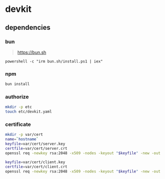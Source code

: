 # devkit

## dependencies
### bun
> https://bun.sh
```
powershell -c "irm bun.sh/install.ps1 | iex"
```

### npm
``` bash
bun install
```

### authorize
``` bash
mkdir -p etc
touch etc/devkit.yaml
```

### certificate
``` bash
mkdir -p var/cert
name=`hostname`
keyfile=var/cert/server.key
certfile=var/cert/server.crt
openssl req -newkey rsa:2048 -x509 -nodes -keyout "$keyfile" -new -out "$certfile" -subj /CN=$name

keyfile=var/cert/client.key
certfile=var/cert/client.crt
openssl req -newkey rsa:2048 -x509 -nodes -keyout "$keyfile" -new -out "$certfile" -subj /CN=$name


```
